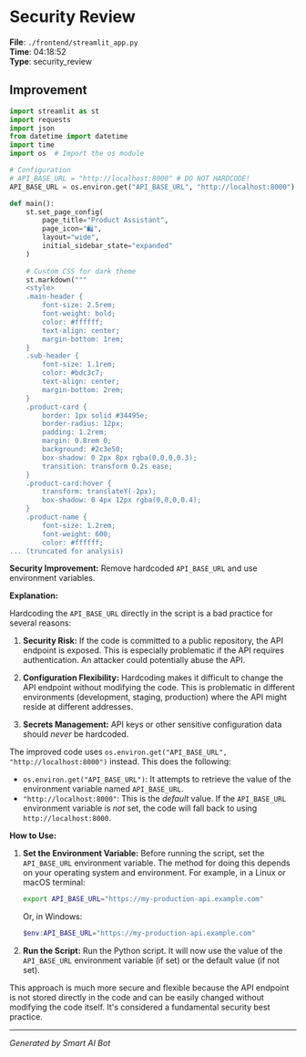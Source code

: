 # Security Review

**File**: `./frontend/streamlit_app.py`  
**Time**: 04:18:52  
**Type**: security_review

## Improvement

```python
import streamlit as st
import requests
import json
from datetime import datetime
import time
import os  # Import the os module

# Configuration
# API_BASE_URL = "http://localhost:8000" # DO NOT HARDCODE!
API_BASE_URL = os.environ.get("API_BASE_URL", "http://localhost:8000")  # Get from environment variables

def main():
    st.set_page_config(
        page_title="Product Assistant",
        page_icon="🛍️",
        layout="wide",
        initial_sidebar_state="expanded"
    )
    
    # Custom CSS for dark theme
    st.markdown("""
    <style>
    .main-header {
        font-size: 2.5rem;
        font-weight: bold;
        color: #ffffff;
        text-align: center;
        margin-bottom: 1rem;
    }
    .sub-header {
        font-size: 1.1rem;
        color: #bdc3c7;
        text-align: center;
        margin-bottom: 2rem;
    }
    .product-card {
        border: 1px solid #34495e;
        border-radius: 12px;
        padding: 1.2rem;
        margin: 0.8rem 0;
        background: #2c3e50;
        box-shadow: 0 2px 8px rgba(0,0,0,0.3);
        transition: transform 0.2s ease;
    }
    .product-card:hover {
        transform: translateY(-2px);
        box-shadow: 0 4px 12px rgba(0,0,0,0.4);
    }
    .product-name {
        font-size: 1.2rem;
        font-weight: 600;
        color: #ffffff;
... (truncated for analysis)
```

**Security Improvement:**  Remove hardcoded `API_BASE_URL` and use environment variables.

**Explanation:**

Hardcoding the `API_BASE_URL` directly in the script is a bad practice for several reasons:

1.  **Security Risk:** If the code is committed to a public repository, the API endpoint is exposed.  This is especially problematic if the API requires authentication.  An attacker could potentially abuse the API.

2.  **Configuration Flexibility:**  Hardcoding makes it difficult to change the API endpoint without modifying the code. This is problematic in different environments (development, staging, production) where the API might reside at different addresses.

3.  **Secrets Management:**  API keys or other sensitive configuration data should *never* be hardcoded.

The improved code uses `os.environ.get("API_BASE_URL", "http://localhost:8000")` instead.  This does the following:

*   `os.environ.get("API_BASE_URL")`:  It attempts to retrieve the value of the environment variable named `API_BASE_URL`.
*   `"http://localhost:8000"`:  This is the *default* value.  If the `API_BASE_URL` environment variable is *not* set, the code will fall back to using `http://localhost:8000`.

**How to Use:**

1.  **Set the Environment Variable:**  Before running the script, set the `API_BASE_URL` environment variable.  The method for doing this depends on your operating system and environment.  For example, in a Linux or macOS terminal:

    ```bash
    export API_BASE_URL="https://my-production-api.example.com"
    ```

    Or, in Windows:

    ```powershell
    $env:API_BASE_URL="https://my-production-api.example.com"
    ```

2.  **Run the Script:** Run the Python script.  It will now use the value of the `API_BASE_URL` environment variable (if set) or the default value (if not set).

This approach is much more secure and flexible because the API endpoint is not stored directly in the code and can be easily changed without modifying the code itself. It's considered a fundamental security best practice.

---
*Generated by Smart AI Bot*
